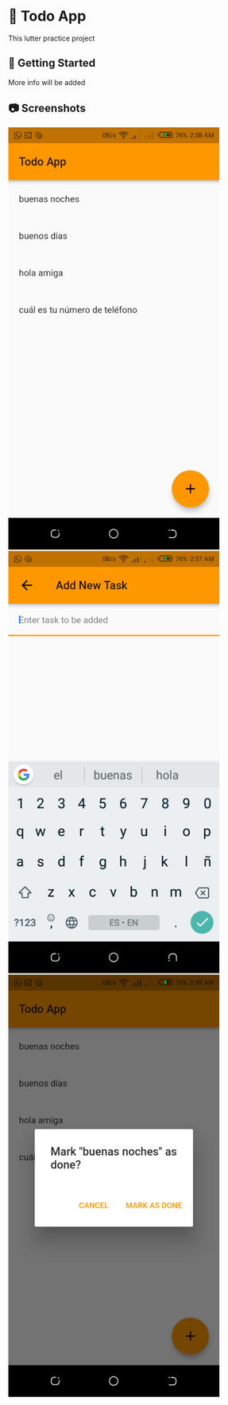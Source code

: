 # :book: Todo App

This lutter practice project 

## :hammer: Getting Started

More info will be added

## :camera: Screenshots

<p float="left">
<img width="425" src="screenshots/Screenshot_2.png">
<img width="425" src="screenshots/Screenshot_1.png">
<img width="425" src="screenshots/Screenshot_3.png">
</p>
